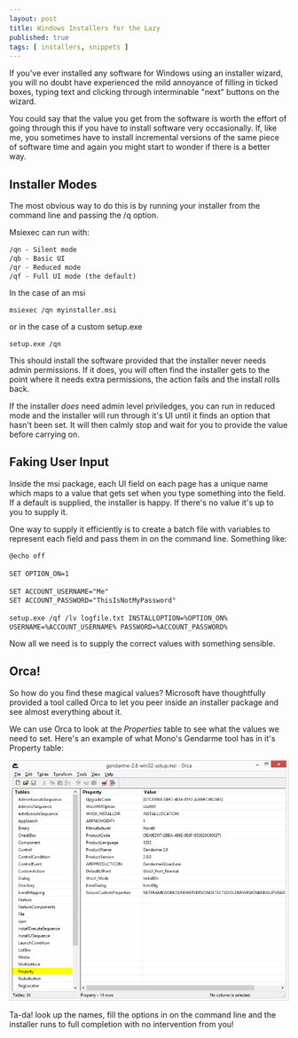 ```yaml
---
layout: post
title: Windows Installers for the Lazy
published: true
tags: [ installers, snippets ]
---
```


If you've ever installed any software for Windows using an installer wizard, 
you will no doubt have experienced the mild annoyance of filling in ticked boxes, 
typing text and clicking through interminable "next" buttons on the wizard. 

You could say that the value you get from the software is worth the effort of 
going through this if you have to install software very occasionally. If, like me, 
you sometimes have to install incremental versions of the same piece of software time 
and again you might start to wonder if there is a better way.

## Installer Modes

The most obvious way to do this is by running your installer from the command line and 
passing the /q option.

Msiexec can run with:

	/qn - Silent mode
	/qb - Basic UI
	/qr - Reduced mode
	/qf - Full UI mode (the default)

In the case of an msi 

	
	msiexec /qn myinstaller.msi
	
	
or in the case of a custom setup.exe 
	
	 
	setup.exe /qn 
	

This should install the software provided that the installer never needs admin 
permissions. If it does, you will often find the installer gets to the point 
where it needs extra permissions, the action fails and the install rolls back.

If the installer *does* need admin level priviledges, you can run in reduced mode 
and the installer will run through it's UI until it finds an option that hasn't 
been set. It will then calmly stop and wait for you to provide the value before 
carrying on.	

## Faking User Input 

Inside the msi package, each UI field on each page has a unique name which 
maps to a value that gets set when you type something into the field. If a default 
is supplied, the installer is happy. If there's no value it's up to you to supply it.

One way to supply it efficiently is to create a batch file with variables to 
represent each field and pass them in on the command line. Something like:

	
	@echo off

	SET OPTION_ON=1

	SET ACCOUNT_USERNAME="Me"
	SET ACCOUNT_PASSWORD="ThisIsNotMyPassword"

	setup.exe /qf /lv logfile.txt INSTALLOPTION=%OPTION_ON% USERNAME=%ACCOUNT_USERNAME% PASSWORD=%ACCOUNT_PASSWORD%  

Now all we need is to supply the correct values with something sensible.

## Orca!

So how do you find these magical values? Microsoft have thoughtfully provided a tool 
called Orca to let you peer inside an installer package and see almost everything about it.

We can use Orca to look at the *Properties* table to see what the values we need to set.
Here's an example of what Mono's Gendarme tool has in it's Property table:

<img src="/img/posts/windows-installers-for-the-lazy/orca.png" class="img-responsive" alt="orca" />

Ta-da! look up the names, fill the options in on the command line and the installer 
runs to full completion with no intervention from you!





